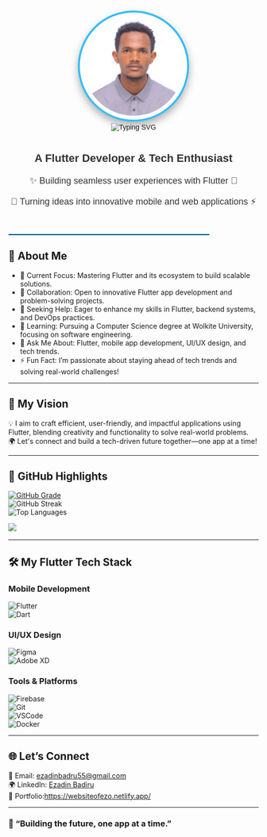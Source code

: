 <div align="center">
  <img src="https://github.com/ezadin2/imgs/blob/main/img.jpg" alt="Profile Banner" width="200" style="border-radius: 50%; border: 4px solid #36BCF7; padding: 8px; box-shadow: 0 8px 16px rgba(0, 0, 0, 0.3); transition: all 0.3s ease;" />
</div>

<div align="center" style="font-family: 'Fira Code', sans-serif;">
  <div align="center">
    <img src="https://readme-typing-svg.demolab.com?font=Fira+Code&weight=600&size=32&pause=1000&color=36BCF7&width=450&lines=Hi+%F0%9F%91%8B%2C+I'm+Ezadin!;A+Flutter+Developer+%26+Tech+Enthusiast" alt="Typing SVG" />
  </div>
  <div style="display: inline-block; vertical-align: top; margin-top: 20px; font-size: 18px; color: #333;">
    <p style="font-weight: bold; font-size: 22px;">A Flutter Developer & Tech Enthusiast</p>
    <p>✨ Building seamless user experiences with Flutter 🌟</p>
    <p>🚀 Turning ideas into innovative mobile and web applications ⚡</p>
  </div>
</div>

<hr style="border: 1px solid #36BCF7; width: 80%; margin-top: 30px;">

## 💫 About Me  
- 🔭 Current Focus: Mastering Flutter and its ecosystem to build scalable solutions.  
- 👯 Collaboration: Open to innovative Flutter app development and problem-solving projects.  
- 🤝 Seeking Help: Eager to enhance my skills in Flutter, backend systems, and DevOps practices.  
- 🌱 Learning: Pursuing a Computer Science degree at Wolkite University, focusing on software engineering.  
- 💬 Ask Me About: Flutter, mobile app development, UI/UX design, and tech trends.  
- ⚡ Fun Fact: I’m passionate about staying ahead of tech trends and solving real-world challenges!

---

## 🎯 My Vision  
💡 I aim to craft efficient, user-friendly, and impactful applications using Flutter, blending creativity and functionality to solve real-world problems.  
🌍 Let's connect and build a tech-driven future together—one app at a time!

---

## 🌟 GitHub Highlights  
[![GitHub Grade](https://img.shields.io/badge/GitHub%20Grade-A%2B-brightgreen?style=for-the-badge)](https://github.com/ezadin2)  
![GitHub Streak](https://streak-stats.demolab.com?user=ezadin2&theme=radical&hide_border=true)  
![Top Languages](https://github-readme-stats.vercel.app/api/top-langs/?username=ezadin2&layout=compact&theme=radical&count_private=true)

[![](https://visitcount.itsvg.in/api?id=ezadin2&icon=0&color=0)](https://visitcount.itsvg.in)

---

## 🛠 My Flutter Tech Stack  
### Mobile Development  
![Flutter](https://img.shields.io/badge/Flutter-%2302569B.svg?style=for-the-badge&logo=Flutter&logoColor=white)  
![Dart](https://img.shields.io/badge/Dart-%230175C2.svg?style=for-the-badge&logo=dart&logoColor=white)

### UI/UX Design  
![Figma](https://img.shields.io/badge/Figma-%23F24E1E.svg?style=for-the-badge&logo=figma&logoColor=white)  
![Adobe XD](https://img.shields.io/badge/Adobe%20XD-%23FF61F6.svg?style=for-the-badge&logo=adobe-xd&logoColor=white)

### Tools & Platforms  
![Firebase](https://img.shields.io/badge/Firebase-%23FFCA28.svg?style=for-the-badge&logo=firebase&logoColor=black)  
![Git](https://img.shields.io/badge/Git-%23F05033.svg?style=for-the-badge&logo=git&logoColor=white)  
![VSCode](https://img.shields.io/badge/VSCode-%23007ACC.svg?style=for-the-badge&logo=visual-studio-code&logoColor=white)  
![Docker](https://img.shields.io/badge/Docker-%232496ED.svg?style=for-the-badge&logo=docker&logoColor=white)  

---

## 🌐 Let’s Connect  
📧 Email: ezadinbadru55@gmail.com  
🌍 LinkedIn: [Ezadin Badiru](https://www.linkedin.com/in/ezadin-badiru-98b9862a6)  
🌟 Portfolio:https://websiteofezo.netlify.app/

---

### 🚀 “Building the future, one app at a time.”  
<!-- Proudly created with creativity and passion ✨ -->
